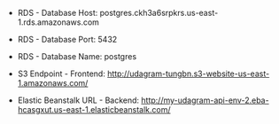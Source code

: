 - RDS - Database Host: postgres.ckh3a6srpkrs.us-east-1.rds.amazonaws.com
- RDS - Database Port: 5432
- RDS - Database Name: postgres

- S3 Endpoint - Frontend: http://udagram-tungbn.s3-website-us-east-1.amazonaws.com/

- Elastic Beanstalk URL - Backend: http://my-udagram-api-env-2.eba-hcasgxut.us-east-1.elasticbeanstalk.com/
